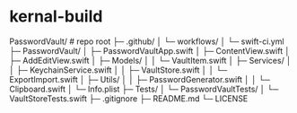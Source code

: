 # kernal-build
PasswordVault/                # repo root
├─ .github/
│  └─ workflows/
│     └─ swift-ci.yml
├─ PasswordVault/
│  ├─ PasswordVaultApp.swift
│  ├─ ContentView.swift
│  ├─ AddEditView.swift
│  ├─ Models/
│  │  └─ VaultItem.swift
│  ├─ Services/
│  │  ├─ KeychainService.swift
│  │  ├─ VaultStore.swift
│  │  └─ ExportImport.swift
│  ├─ Utils/
│  │  ├─ PasswordGenerator.swift
│  │  └─ Clipboard.swift
│  └─ Info.plist
├─ Tests/
│  └─ PasswordVaultTests/
│     └─ VaultStoreTests.swift
├─ .gitignore
├─ README.md
└─ LICENSE
